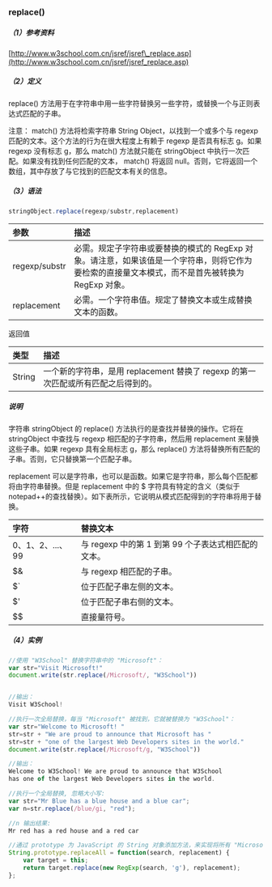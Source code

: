 ### replace\(\)

##### （1）参考资料

[http://www.w3school.com.cn/jsref/jsref\_replace.asp](http://www.w3school.com.cn/jsref/jsref_replace.asp)

##### （2）定义

replace\(\) 方法用于在字符串中用一些字符替换另一些字符，或替换一个与正则表达式匹配的子串。

注意： match\(\) 方法将检索字符串 String Object，以找到一个或多个与 regexp 匹配的文本。这个方法的行为在很大程度上有赖于 regexp 是否具有标志 g。如果 regexp 没有标志 g，那么 match\(\) 方法就只能在 stringObject 中执行一次匹配。如果没有找到任何匹配的文本， match\(\) 将返回 null。否则，它将返回一个数组，其中存放了与它找到的匹配文本有关的信息。

##### （3）语法

```js
stringObject.replace(regexp/substr,replacement)
```

| 参数 | 描述 |
| :--- | :--- |
| regexp/substr | 必需。规定子字符串或要替换的模式的 RegExp 对象。请注意，如果该值是一个字符串，则将它作为要检索的直接量文本模式，而不是首先被转换为 RegExp 对象。 |
| replacement | 必需。一个字符串值。规定了替换文本或生成替换文本的函数。 |

返回值

| 类型 | 描述 |
| :--- | :--- |
| String | 一个新的字符串，是用 replacement 替换了 regexp 的第一次匹配或所有匹配之后得到的。 |

##### 说明

字符串 stringObject 的 replace\(\) 方法执行的是查找并替换的操作。它将在 stringObject 中查找与 regexp 相匹配的子字符串，然后用 replacement 来替换这些子串。如果 regexp 具有全局标志 g，那么 replace\(\) 方法将替换所有匹配的子串。否则，它只替换第一个匹配子串。

replacement 可以是字符串，也可以是函数。如果它是字符串，那么每个匹配都将由字符串替换。但是 replacement 中的 $ 字符具有特定的含义（类似于notepad++的查找替换）。如下表所示，它说明从模式匹配得到的字符串将用于替换。

| 字符 | 替换文本 |
| :--- | :--- |
| $0、$1、$2、...、$99 | 与 regexp 中的第 1 到第 99 个子表达式相匹配的文本。 |
| $& | 与 regexp 相匹配的子串。 |
| $\` | 位于匹配子串左侧的文本。 |
| $' | 位于匹配子串右侧的文本。 |
| $$ | 直接量符号。 |

##### （4）实例

```js
//使用 "W3School" 替换字符串中的 "Microsoft"：
var str="Visit Microsoft!"
document.write(str.replace(/Microsoft/, "W3School"))


//输出：
Visit W3School!
```

```js
//执行一次全局替换，每当 "Microsoft" 被找到，它就被替换为 "W3School"：
var str="Welcome to Microsoft! "
str=str + "We are proud to announce that Microsoft has "
str=str + "one of the largest Web Developers sites in the world."
document.write(str.replace(/Microsoft/g, "W3School"))

//输出：
Welcome to W3School! We are proud to announce that W3School
has one of the largest Web Developers sites in the world.
```

```js
//执行一个全局替换, 忽略大小写:
var str="Mr Blue has a blue house and a blue car";
var n=str.replace(/blue/gi, "red");

//n 输出结果:
Mr red has a red house and a red car
```

```js
//通过 prototype 为 JavaScript 的 String 对象添加方法，来实现将所有 "Microsoft" 替换为 "Runoob"：
String.prototype.replaceAll = function(search, replacement) {
    var target = this;
    return target.replace(new RegExp(search, 'g'), replacement);
};
```



